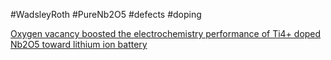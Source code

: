 #WadsleyRoth
#PureNb2O5
#defects
#doping 

[Oxygen vacancy boosted the electrochemistry performance of Ti4+ doped Nb2O5 toward lithium ion battery](https://www.sciencedirect.com/science/article/abs/pii/S0169433219327217)